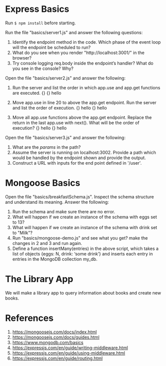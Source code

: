 # Express Basics

Run `$ npm install` before starting.

Run the file "basics/server1.js" and answer the following questions:

1. Identify the endpoint method in the code. Which phase of the event loop will the endpoint be scheduled to run?
2. What do you see when you render "http://localhost:3001/" in the browser?
3. Try console logging req.body inside the endpoint’s handler? What do you see in the console? Why?

Open the file "basics/server2.js" and answer the following:

1. Run the server and list the order in which app.use and app.get functions are executed.
   {}
   {}
   hello

2. Move app.use in line 20 to above the app.get endpoint. Run the server and list the order of execution.
   {}
   hello
   {}
   hello
3. Move all app.use functions above the app.get endpoint. Replace the return in the last app.use with next(). What will be the order of execution?
   {}
   hello
   {}
   hello

Open the file "basics/server3.js" and answer the following:

1. What are the _params_ in the path?
2. Assume the server is running on localhost:3002. Provide a path which would be handled by the endpoint shown and provide the output.
3. Construct a URL with inputs for the end point defined in '/user'.

# Mongoose Basics

Open the file "basics/breakfastSchema.js". Inspect the schema structure and understand its meaning. Answer the following:

1. Run the schema and make sure there are no error.
2. What will happen if we create an instance of the schema with eggs set to 13?
3. What will happen if we create an instance of the schema with drink set to "Milk"?
4. Run "basics/mongoose-demo.js" and see what you get? make the changes in 2 and 3 and run again.
5. Define a function insertMany(entries) in the above script, which takes a list of objects {eggs: N, drink: ‘some drink’} and inserts each entry in entries in the MongoDB collection my_db.

# The Library App

We will make a library app to query information about books and create new books.

# References

1. https://mongoosejs.com/docs/index.html
2. https://mongoosejs.com/docs/guides.html
3. https://www.mongodb.com/basics
4. https://expressjs.com/en/guide/writing-middleware.html
5. https://expressjs.com/en/guide/using-middleware.html
6. https://expressjs.com/en/guide/routing.html
